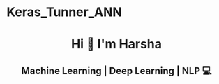 # Keras_Tunner_ANN


<h1 align="center">Hi 👋 I'm Harsha</h1>
<h2 align="center">Machine Learning | Deep Learning | NLP 💻</h2>
